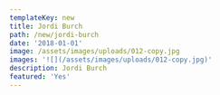 ```yaml
---
templateKey: new
title: Jordi Burch
path: /new/jordi-burch
date: '2018-01-01'
image: /assets/images/uploads/012-copy.jpg
images: '![](/assets/images/uploads/012-copy.jpg)'
description: Jordi Burch
featured: 'Yes'
---
```


